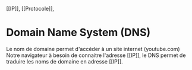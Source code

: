 [[IP]], [[Protocole]], 
# Domain Name System (DNS)
Le nom de domaine permet d'accéder à un site internet (youtube.com)
Notre navigateur à besoin de connaitre l'adresse [[IP]], le DNS permet de traduire les noms de domaine en adresse [[IP]]. 
